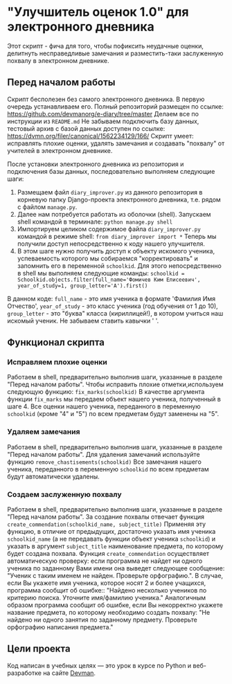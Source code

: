 # "Улучшитель оценок 1.0" для электронного дневника
Этот скрипт - фича для того, чтобы пофиксить неудачные оценки, делитнуть несправедливые замечания и разместить-таки заслуженную похвалу в электронном дневнике.

## Перед началом работы
Скрипт бесполезен без самого электронного дневника. В первую очередь устанавливаем его.
Полный репозиторий размещен по ссылке:
https://github.com/devmanorg/e-diary/tree/master
Делаем все по инструкции из `README.md`
Не забываем подключить базу данных, тестовый архив с базой данных доступен по ссылке: 
https://dvmn.org/filer/canonical/1562234129/166/
Скрипт умеет: исправлять плохие оценки, удалять замечания и создавать "похвалу" от учителей в электронном дневнике.

После установки электронного дневника из репозитория и подключения базы данных, последовательно выполняем следующие шаги:
1. Размещаем файл `diary_improver.py` из данного репозитория  в корневую папку Django-проекта электронного дневника, т.е. рядом с файлом `manage.py`.
2. Далее нам потребуется работать из оболочки (shell). Запускаем shell командой в терминале:
`python manage.py shell`
3. Импортируем целиком содержимое файла `diary_improver.py` командой в режиме shell:
`from diary_improver import *` Теперь мы получили доступ непосредственно к коду нашего улучшителя.
4. В этом шаге нужно получить доступ к объекту искомого ученика, успеваемость которого мы собираемся "корректировать" и запомнить его в переменной `schoolkid`. Для этого непосредственно в shell мы выполняем следующие команды: 
```schoolkid = Schoolkid.objects.filter(full_name='Фомичев Ким Елисеевич', year_of_study=1, group_letter='А').first()```

В данном коде: `full_name` - это имя ученика в формате 'Фамилия Имя Отчество',
`year_of_study` - это класс ученика (год обучения от 1 до 10),
`group_letter` - это "буква" класса (кириллицей!), в котором учиться наш искомый ученик.
Не забываем ставить кавычки ' '.


## Функционал скрипта

### Исправляем плохие оценки
Работаем в shell, предварительно выполнив шаги, указанные в разделе "Перед началом работы".
Чтобы исправить плохие отметки,используем следующую функцию: `fix_marks(schoolkid)` В качестве аргумента функции `fix_marks` мы передаем объект нашего ученика, полученный в шаге 4.
Все оценки нашего ученика, переданного в переменную `schoolkid` (кроме "4" и "5") по всем предметам  будут заменены на "5". 

### Удаляем замечания
Работаем в shell, предварительно выполнив шаги, указанные в разделе "Перед началом работы".
Для удаления замечаний используйте функцию `remove_chastisements(schoolkid)` Все замечания нашего ученика, переданного в переменную `schoolkid` по всем предметам будут автоматически удалены. 

### Создаем заслуженную похвалу
Работаем в shell, предварительно выполнив шаги, указанные в разделе "Перед началом работы". 
За создание похвалы отвечает функция `create_commendation(schoolkid_name, subject_title)`
Применяя эту функцию, в отличие от предыдущих, достаточно указать имя ученика `schoolkid_name` (а не передавать функции объект ученика `schoolkid`) и указать в аргумент
`subject_title` наименование предмета, по которому будет создана похвала.
Функция `create_commendation` осуществляет автоматическую проверку: если программа не найдет ни одного ученика по заданному Вами имени она выведет следующее сообщение:
 "Ученик с таким именем не найден. Проверьте орфографию.".
В случае, если Вы укажете имя ученика, которое носят 2 и более учащихся, программа сообщит об ошибке:: "Найдено несколько учеников по критерию поиска. Уточните имя/фамилию ученика."
Аналогичным образом программа сообщит об ошибке, если Вы некорректно укажете название предмета, по которому необходимо создать похвалу: "Не найдено ни одного занятия по заданному предмету. Проверьте орфографию написания предмета."

## Цели проекта
Код написан в учебных целях — это урок в курсе по Python и веб-разработке на сайте [Devman](https://dvmn.org).
